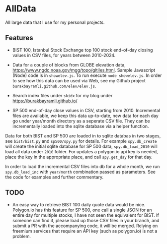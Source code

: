 # AllData

All large data that I use for my personal projects.

## Features

* BIST 100, Istanbul Stock Exchange top 100 stock end-of-day closing
  values in CSV files, for years between 2010-2024.

* Data for a couple of blocks from GLOBE elevation data,
  https://www.ngdc.noaa.gov/mgg/topo/gltiles.html.  Sample Javascript
  (Node) code is in `showelev.js`. To run execute `node showelev.js`.
  In order to see how this data can be used via Web, see my Github
  project `burakbayramli.github.com/elev/elev.js`.

* Search index files under `skidx` for my blog under
  https://burakbayramli.github.io/

* SP 500 end-of-day close values in CSV, starting from
  2010. Incremental files are available, we keep this data up-to-date,
  new data for each day go under year/month directory as a seperate
  CSV file. They can be incrementally loaded into the sqlite database
  via a helper function.

Data for both BIST and SP 500 are loaded in to sqlite databas in two
stages, see `bist/bist.py` and `sp500/spy.py` for details. For example
`spy.db_create` will create the initial sqlite database for SP 500
data, `spy.db_load_2010` will load all data under `2010` folder. For
updates a polygon.io api key is needed, place the key in the
appropriate place, and call `spy.get_day` for that day.

In order to load the incremental CSV files into db for a whole month,
we run `spy.db_load_inc` with `year/month` combination passed as
parameters. See the code for examples and further commentary.

## TODO

- An easy way to retrieve BIST 100 daily quote data would be nice.
  Polygon.io has this feature for SP 500, one call a single JSON for
  an entire day for multiple stocks, I have not seen the equivalent
  for BIST. If someone can find it, please load up those CSV files in
  your branch, and submit a PR with the accompanying code, it will be
  merged. Relying on freemium services that require an API key (such
  as polygon.io) is not a problem.
